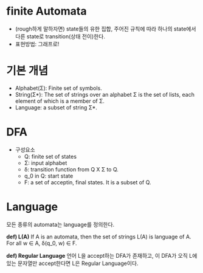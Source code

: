 # finite Automata
* (rough하게 말하자면) state들의 유한 집합, 주어진 규칙에 따라 하나의 state에서 다른 state로 transition(상태 전이)한다.
* 표현방법: 그래프로!

# 기본 개념
* Alphabet(Σ): Finite set of symbols.
* String(Σ*): The set of strings over an alphabet Σ is the set of lists, each element of which is a member of Σ.
* Language: a subset of string Σ*.

# DFA
* 구성요소
  * Q: finite set of states
  * Σ: input alphabet
  * δ: transition function from Q X Σ to Q.
  * q_0 in Q: start state
  * F: a set of acceptin, final states. It is a subset of Q.

# Language
모든 종류의 automata는 language를 정의한다. <br>

**def) L(A)** If A is an automata, then the set of strings L(A) is language of A. For all w ∈ A, δ(q_0, w) ∈ F.

**def) Regular Language** 언어 L을 accept하는 DFA가 존재하고, 이 DFA가 오직 L에 있는 문자열만 accept한다면 L은 Regular Language이다.

